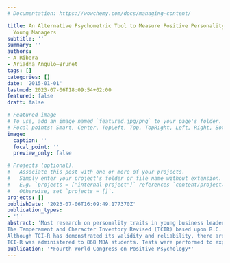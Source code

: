 ```yaml
---
# Documentation: https://wowchemy.com/docs/managing-content/

title: An Alternative Psychometric Tool to Measure Positive Personality Traits in
  Young Managers
subtitle: ''
summary: ''
authors:
- A Ribera
- Ariadna Angulo—Brunet
tags: []
categories: []
date: '2015-01-01'
lastmod: 2023-07-06T18:09:54+02:00
featured: false
draft: false

# Featured image
# To use, add an image named `featured.jpg/png` to your page's folder.
# Focal points: Smart, Center, TopLeft, Top, TopRight, Left, Right, BottomLeft, Bottom, BottomRight.
image:
  caption: ''
  focal_point: ''
  preview_only: false

# Projects (optional).
#   Associate this post with one or more of your projects.
#   Simply enter your project's folder or file name without extension.
#   E.g. `projects = ["internal-project"]` references `content/project/deep-learning/index.md`.
#   Otherwise, set `projects = []`.
projects: []
publishDate: '2023-07-06T16:09:49.177370Z'
publication_types:
- '1'
abstract: 'Most research on personality traits in young business leaders is based on the Five-Factor Model. The study of personality traits, specifically among young managers, has not been approached using another tool more aligned with the foundations of PP.
The Temperament and Character Inventory Revised (TCIR) based upon R.C. Cloninger biopsychosocial theory includes dimensions (Self-Directedness, Cooperativeness, Self-Transcendence) related to constructs of PP.
Although TCI-R has demonstrated its validity and reliability, there are no psychometrical evidences to support reliability and validity for young managers’ population. The aim of this study is: 1) to present some preliminary results derived from the administration of TCI-R to young managers 2) to establish new norms for young managers in TCI-R so it may be used for assessment.
TCI-R was administered to 868 MBA students. Tests were performed to explore internal consistency of items, facets  and main dimensions of the questionnaire, and construct validity (multivariate exploratory and confirmatory factor analysis). Analysis shows similar results of validity and reliability than normative population. Having established new norms, scholars can now set up a new research line getting validity studies with other questionnaires related with positive psychology as VIA-S.'
publication: '*Fourth World Congress on Positive Psychology*'
---
```

